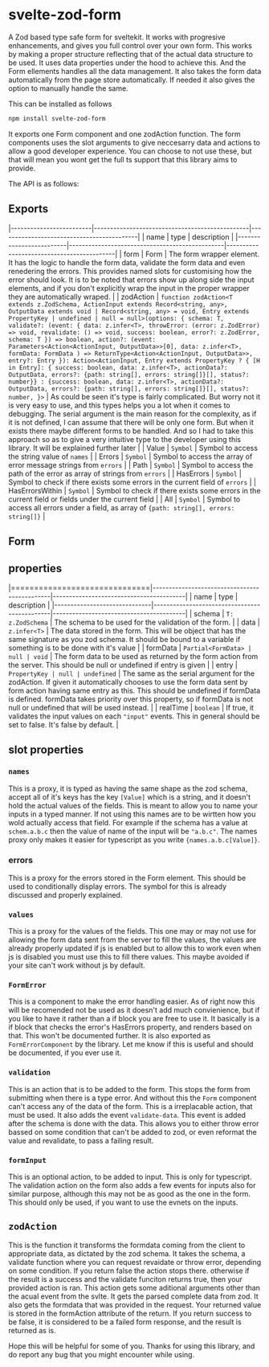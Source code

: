 # svelte-zod-form

A Zod based type safe form for sveltekit. It works with progresive enhancements, and gives you full control over your own form. This works by making a proper structure reflecting that of the actual data structure to be used. It uses data properties under the hood to achieve this. And the Form ellements handles all the data management. It also takes the form data automatically from the page store automatically. If needed it also gives the option to manually handle the same.

This can be installed as follows

```sh
npm install svelte-zod-form
```

It exports one Form component and one zodAction function. The form components uses the slot arguments to give neccesarry data and actions to allow a good developer experience. You can choose to not use these, but that will mean you wont get the full ts support that this library aims to provide.

The API is as follows:

## Exports

|-------------------------|------------------------------------------------|-------------------------------------------|
| name                    | type                                           | description                               |
|-------------------------|------------------------------------------------|-------------------------------------------|
| form                    | Form                                    | The form wrapper element. It has the logic to handle the form data, validate the form data and even renedering the errors. This provides named slots for customising how the error should look. It is to be noted that errors show up along side the input elements, and if you don't explicitly wrap the input in the proper wrapper they are automatically wraped.  |
| zodAction               | `function zodAction<T extends z.ZodSchema, ActionInput extends Record<string, any>, OutputData extends void | Record<string, any> = void, Entry extends PropertyKey | undefined | null = null>(options: { schema: T, validate?: (event: { data: z.infer<T>, throwError: (error: z.ZodError) => void, revalidate: () => void, success: boolean, error?: z.ZodError, schema: T }) => boolean, action?: (event: Parameters<Action<ActionInput, OutputData>>[0], data: z.infer<T>, formData: FormData ) => ReturnType<Action<ActionInput, OutputData>>, entry?: Entry }): Action<ActionInput, Entry extends PropertyKey ? { [H in Entry]: { success: boolean, data: z.infer<T>, actionData?: OutputData, errors?: {path: string[], errors: string[]}[], status?: number}} : {success: boolean, data: z.infer<T>, actionData?: OutputData, errors?: {path: string[], errors: string[]}[], status?: number, }>` | As could be seen it's type is fairly complicated. But worry not it is very easy to use, and this types helps you a lot when it comes to debugging. The serial argument is the main reason for the complexity, as if it is not defined, I can assume that there will be only one form. But when it exists there maybe different forms to be handled. And so I had to take this approach so as to give a very intuitive type to the developer using this library. It will be explained further later |
| Value                   | `Symbol`                            | Symbol to access the string value of `names` |
| Errors                  | `Symbol`                | Symbol to access the array of error message strings from `errors` |
| Path                    | `Symbol`         | Symbol to access the path of the error as array of strings from `errors` |
| HasErrors               | `Symbol`     | Symbol to check if there exists some errors in the current field of `errors` |
| HasErrorsWithin | `Symbol` | Symbol to check if there exists some errors in the current field or fields under the current field |
| All      | `Symbol`     | Symbol to access all errors under a field, as array of `{path: string[], errors: string[]}` |

## Form
## properties

|==============================|----------------------------------------------|-----------------------------------------|
| name                         | type                                         | description                             |
|------------------------------|----------------------------------------------|-----------------------------------------|
| schema                       | `T: z.ZodSchema`             | The schema to be used for the validation of the form.      |
| data                         | `z.infer<T>`                                 | The data stored in the form. This will be object that has the same signature as you zod schema. It should be bound to a variable if something is to be done with it's value |
| formData                     | `Partial<FormData> | null | void`                          | The form data to be used as returned by the form action from the server. This should be null or undefined if entry is given |
| entry                       | `PropertyKey | null | undefined`                           | The same as the serial argument for the zodAction. If given it automatically chooses to use the form data sent by form action having same entry as this. This should be undefined if formData is defined. formData takes priority over this property, so if formData is not null or undefined that will be used instead. |
| realTime                    | `boolean`                                      | If true, it validates the input values on each `"input"` events. This in general should be set to false. It's false by default. |

## slot properties
### `names`
This is a proxy, it is typed as having the same shape as the zod schema, accept all of it's keys has the key `[Value]` which is a string, and it doesn't hold the actual values of the fields. This is meant to allow you to name your inputs in a typed manner. If not using this names are to be wirtten how you wold actually access that field. For example if the schema has a value at `schem.a.b.c` then the value of name of the input will be `"a.b.c"`. The names proxy only makes it easier for typescript as you write `{names.a.b.c[Value]}`.

### errors
This is a proxy for the errors stored in the Form element. This should be used to conditionally display errors. The symbol for this is already discussed and properly explained.

### `values`
This is a proxy for the values of the fields. This one may or may not use for allowing the form data sent from the server to fill the values, the values are already properly updated if js is enabled but to allow this to work even when js is disabled you must use this to fill there values. This maybe avoided if your site can't work without js by default.

### `FormError`

This is a component to make the error handling easier. As of right now this will be recomended not be used as it doesn't add much convienience, but if you like to have it rather than a if block you are free to use it. It basically is a if block that checks the error's HasErrors property, and renders based on that. This won't be documented further. It is also exported as `FormErrorComponent` by the library. Let me know if this is useful and should be documented, if you ever use it.

### `validation`
This is an action that is to be added to the form. This stops the form from submitting when there is a type error. And without this the `Form` component can't access any of the data of the form. This is a irreplacable action, that must be used. It also adds the event `validate-data`. This event is added after the schema is done with the data. This allows you to either throw error bassed on some condition that can't be added to zod, or even reformat the value and revalidate, to pass a failing result.

### `formInput`

This is an optional action, to be added to input. This is only for typescript. The validation action on the form also adds a few events for inputs also for similar purpose, although this may not be as good as the one in the form. This should only be used, if you want to use the evnets on the inputs.

## `zodAction`

This is the function it transforms the formdata coming from the client to appropriate data, as dictated by the zod schema. It takes the schema, a validate function where you can request revaidate or throw error, depending on some condition. If you return false the action stops there. otherwise if the result is a success and the validate funciton returns true, then your provided action is ran. This action gets some aditional arguments other than the acual event from the svlte. It gets the parsed complete data from zod. It also gets the formdata that was provided in the request. Your returned value is stored in the formAction attribute of the return. If you return success to be false, it is considered to be a failed form response, and the result is returned as is.

Hope this will be helpful for some of you. Thanks for using this library, and do report any bug that you might encounter while using.
